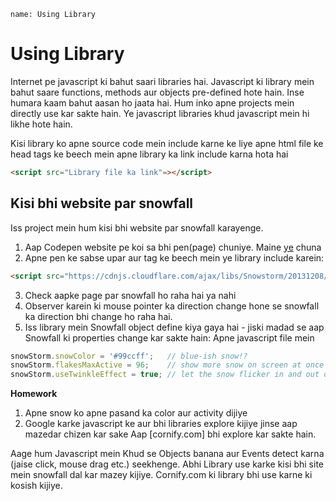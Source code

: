 ```ngMeta
name: Using Library
```

# Using Library

Internet pe javascript ki bahut saari libraries hai. Javascript ki library mein bahut saare functions, methods aur objects pre-defined hote hain. Inse humara kaam bahut aasan ho jaata hai. Hum inko apne projects mein directly use kar sakte hain. Ye javascript libraries khud javascript mein hi likhe hote hain. 

Kisi library ko apne source code mein include karne ke liye apne html file ke head tags ke beech mein apne library ka link include karna hota hai

```html
<script src="Library file ka link"=></script>
```

## Kisi bhi website par snowfall

Iss project mein hum kisi bhi website par snowfall karayenge.

1. Aap Codepen website pe koi sa bhi pen(page) chuniye. Maine [ye](https://codepen.io/rspilhaus/pen/OpWMPW) chuna 
2. Apne pen ke sabse upar aur <head> tag ke beech mein ye library include karein:
```html
<script src="https://cdnjs.cloudflare.com/ajax/libs/Snowstorm/20131208/snowstorm.js"=></script>
```
3. Check aapke page par snowfall ho raha hai ya nahi
4. Observer karein ki mouse pointer ka direction change hone se snowfall ka direction bhi change ho raha hai. 
5. Iss library mein Snowfall object define kiya gaya hai - jiski madad se aap Snowfall ki properties change kar sakte hain:
Apne javascript file mein
```javascript
snowStorm.snowColor = '#99ccff';   // blue-ish snow!?
snowStorm.flakesMaxActive = 96;    // show more snow on screen at once
snowStorm.useTwinkleEffect = true; // let the snow flicker in and out of view
```

**Homework**
1. Apne snow ko apne pasand ka color aur activity dijiye
2. Google karke javascript ke aur bhi libraries explore kijiye jinse aap mazedar chizen kar sake
  Aap [cornify.com] bhi explore kar sakte hain.

Aage hum Javascript mein Khud se Objects banana aur Events detect karna  (jaise click, mouse drag etc.) seekhenge. Abhi Library use karke kisi bhi site mein snowfall dal kar mazey kijiye. Cornify.com ki library bhi use karne ki kosish kijiye.

